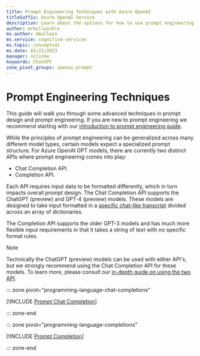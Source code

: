 ```yaml
---
title: Prompt Engineering Techniques with Azure OpenAI
titleSuffix: Azure OpenAI Service
description: Learn about the options for how to use prompt engineering with GPT-3, ChatGPT, and GPT-4 models
author: mrbullwinkle 
ms.author: mbullwin 
ms.service: cognitive-services
ms.topic: conceptual 
ms.date: 03/21/2023
manager: nitinme
keywords: ChatGPT
zone_pivot_groups: openai-prompt
---
```


# Prompt Engineering Techniques

This guide will walk you through some advanced techniques in prompt design and prompt engineering. If you are new to prompt engineering we recommend starting with our [introduction to prompt engineering guide](prompt-engineering.md).

While the principles of prompt engineering can be generalized across many different model types, certain models expect a specialized prompt structure. For Azure OpenAI GPT models, there are currently two distinct APIs where prompt engineering comes into play:

- Chat Completion API.
- Completion API.

Each API requires input data to be formatted differently, which in turn impacts overall prompt design. The Chat Completion API supports the ChatGPT (preview) and GPT-4 (preview) models. These models are designed to take input formatted in a [specific chat-like transcript](../how-to/chatgpt.md) divided across an array of dictionaries.

The Completion API supports the older GPT-3 models and has much more flexible input requirements in that it takes a string of text with no specific format rules.

> [!NOTE]
> Technically the ChatGPT (preview) models can be used with either API's, but we strongly recommend using the Chat Completion API for these models. To learn more, please consult our [in-depth guide on using the two API](../how-to/chatgpt.md). 

::: zone pivot="programming-language-chat-completions"

[!INCLUDE [Prompt Chat Completion](../includes/chat-completion.md)]

::: zone-end

::: zone pivot="programming-language-completions"

[!INCLUDE [Prompt Completion](../includes/chat-markup-language.md)]

::: zone-end
